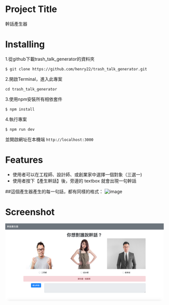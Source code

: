 # Project Title

幹話產生器

# Installing

1.從github下載trash_talk_generator的資料夾

```
$ git clone https://github.com/henry22/trash_talk_generator.git
```

2.開啟Terminal，進入此專案

```
cd trash_talk_generator
```

3.使用npm安裝所有相依套件

```
$ npm install
```

4.執行專案

```
$ npm run dev
```

並開啟網址在本機端
`http://localhost:3000`

# Features

- 使用者可以在工程師、設計師、或創業家中選擇一個對象（三選一)
- 使用者按下【產生幹話】後，旁邊的 textbox 就會出現一句幹話

##這個產生器產生的每一句話，都有同樣的格式：
![image](https://assets-lighthouse.s3.amazonaws.com/uploads/image/file/5713/pasted_image_0__38_.png)

# Screenshot
![image](./public/img/trash_talk_generator.png)